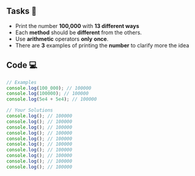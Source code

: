 ## Tasks 🎯

- Print the number **100,000** with **13 different ways**
- Each **method** should be **different** from the others.
- Use **arithmetic** operators **only** **once**.
- There are **3** examples of printing the **number** to clarify more the idea

## Code 💻

```js
// Examples
console.log(100_000); // 100000
console.log(100000); // 100000
console.log(5e4 + 5e4); // 100000

// Your Solutions
console.log(); // 100000
console.log(); // 100000
console.log(); // 100000
console.log(); // 100000
console.log(); // 100000
console.log(); // 100000
console.log(); // 100000
console.log(); // 100000
console.log(); // 100000
console.log(); // 100000
```
